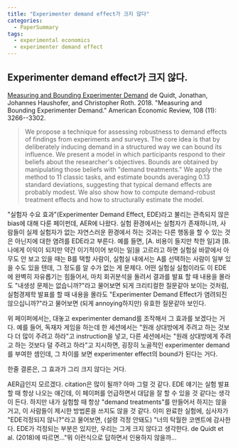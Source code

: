 ```yaml
---
title: "Experimenter demand effect가 크지 않다"
categories:
  - PaperSummary
tags:
  - experimental economics
  - experimenter demand effect
---
```


## Experimenter demand effect가 크지 않다.

[Measuring and Bounding Experimenter Demand](https://www.aeaweb.org/articles?id=10.1257/aer.20171330)
de Quidt, Jonathan, Johannes Haushofer, and Christopher Roth. 2018. "Measuring and Bounding Experimenter Demand." American Economic Review, 108 (11): 3266--3302.

> We propose a technique for assessing robustness to demand effects of findings from experiments and surveys. The core idea is that by deliberately inducing demand in a structured way we can bound its influence. We present a model in which participants respond to their beliefs about the researcher's objectives. Bounds are obtained by manipulating those beliefs with "demand treatments." We apply the method to 11 classic tasks, and estimate bounds averaging 0.13 standard deviations, suggesting that typical demand effects are probably modest. We also show how to compute demand-robust treatment effects and how to structurally estimate the model.


"실험자 수요 효과"(Experimenter Demand Effect, EDE)라고 불리는 관측되지 않은 bias에 대해 다룬 페이펀데, AER에 나왔다. 실험 환경에서는 실험자가 존재하니까, 사람들이 실제 실험자가 없는 자연스러운 환경에서 하는 것과는 다른 행동을 할 수 있는 것은 아닌지에 대한 염려를 EDE라고 부른다. 예를 들면, [A. 비용이 들지만 착한 일]과 [B. 나에게 이익이 되지만 약간 이기적이어 보이는 일]을 고르라고 하면 실험실 바깥에서 아무도 안 보고 있을 때는 B를 택할 사람이, 실험실 내에서는 A를 선택하는 사람이 일부 있을 수도 있을 텐데, 그 정도를 알 수가 없는 게 문제다. 어떤 실험실 실험이라도 이 EDE에 완벽히 자유롭기는 힘들어서, 마치 회귀분석을 돌려서 결과를 발표 할 때 내용을 몰라도 "내생성 문제는 없습니까?"라고 물어보면 되게 크리티컬한 질문같아 보이는 것처럼, 실험경제학 발표를 할 때 내용을 몰라도 "Experimenter Demand Effect가 염려되진 않으십니까?"라고 물어보면 (되게 annoying하지만) 유효한 질문같아 보인다. 

위 페이퍼에서는, 대놓고 experimenter demand를 조작해서 그 효과를 보겠다는 거다. 예를 들어, 독재자 게임을 하는데 한 세션에서는 "원래 상대방에게 주려고 하는 것보다 더 많이 주려고 하라"고 instruction을 넣고, 다른 세션에서는 "원래 상대방에게 주려고 하는 것보다 덜 주려고 하라"고 지시하면, 굉장히 노골적인 experimenter demand를 부여한 셈인데, 그 차이를 보면 experimenter effect의 bound가 된다는 거다.

한줄 결론은, 그 효과가 그리 크지 않다는 거다.


AER급인지 모르겠다. citation은 많이 될까? 아마 그럴 것 같다. EDE 얘기는 실험 발표할 때 항상 나오는 얘긴데, 이 페이퍼를 언급하면서 대답을 잘 할 수 있을 것 같다는 생각이 든다. 하지만 내가 실험할 때 항상 "demand treatments"를 만들어서 하지는 않을 거고, 이 사람들이 제시한 방법론을 쓰지도 않을 것 같다. 이미 완료한 실험에, 심사자가 "EDE걱정되지 않니?"라고 물어보면, (설령 걱정 안돼도) "너의 탁월한 코멘트에 감사한다. EDE가 걱정되는 부분은 있지만, 우리는 그게 크지 않다고 생각한다. de Quidt et al. (2018)에 따르면..."뭐 이런식으로 답하면서 인용하지 않을까...